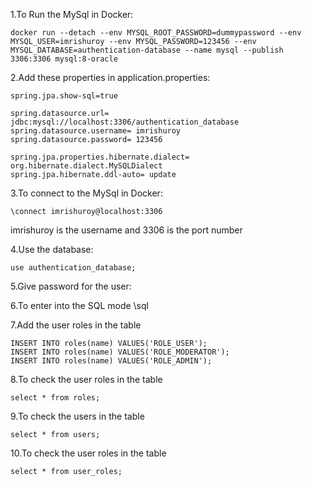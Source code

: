

1.To Run the MySql in Docker:

    docker run --detach --env MYSQL_ROOT_PASSWORD=dummypassword --env MYSQL_USER=imrishuroy --env MYSQL_PASSWORD=123456 --env MYSQL_DATABASE=authentication-database --name mysql --publish 3306:3306 mysql:8-oracle
      
2.Add these properties in application.properties:

    spring.jpa.show-sql=true

    spring.datasource.url= jdbc:mysql://localhost:3306/authentication_database
    spring.datasource.username= imrishuroy
    spring.datasource.password= 123456
    
    spring.jpa.properties.hibernate.dialect= org.hibernate.dialect.MySQLDialect
    spring.jpa.hibernate.ddl-auto= update

3.To connect to the MySql in Docker:

    \connect imrishuroy@localhost:3306  

imrishuroy is the username and 3306 is the port number

4.Use the database:

    use authentication_database;

5.Give password for the user:

6.To enter into the SQL mode
\sql

7.Add the user roles in the table

    INSERT INTO roles(name) VALUES('ROLE_USER');
    INSERT INTO roles(name) VALUES('ROLE_MODERATOR');
    INSERT INTO roles(name) VALUES('ROLE_ADMIN');

8.To check the user roles in the table

    select * from roles;
                          
9.To check the users in the table

    select * from users;
      
10.To check the user roles in the table

    select * from user_roles;